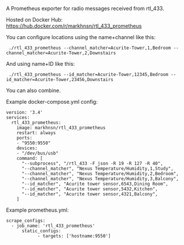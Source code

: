 A Prometheus exporter for radio messages received from rtl_433.

Hosted on Docker Hub: https://hub.docker.com/r/markhnsn/rtl_433_prometheus

You can configure locations using the name+channel like this:

     ./rtl_433_prometheus --channel_matcher=Acurite-Tower,1,Bedroom --channel_matcher=Acurite-Tower,2,Downstairs

And using name+ID like this:

     ./rtl_433_prometheus --id_matcher=Acurite-Tower,12345,Bedroom --id_matcher=Acurite-Tower,23456,Downstairs

You can also combine.


Example docker-compose.yml config:

```
version: '3.4'
services:
  rtl_433_prometheus:
    image: markhnsn/rtl_433_prometheus
    restart: always
    ports:
    - "9550:9550"
    devices:
    - "/dev/bus/usb"
    command: [
      "--subprocess", "/rtl_433 -F json -R 19 -R 127 -R 40",
      "--channel_matcher", "Nexus Temperature/Humidity,1,Study",
      "--channel_matcher", "Nexus Temperature/Humidity,2,Bedroom",
      "--channel_matcher", "Nexus Temperature/Humidity,3,Balcony",
      "--id_matcher", "Acurite tower sensor,6543,Dining Room",
      "--id_matcher", "Acurite tower sensor,5432,Kitchen",
      "--id_matcher", "Acurite tower sensor,4321,Balcony",
    ]
```

Example prometheus.yml:

    scrape_configs:
      - job_name: 'rtl_433_prometheus'
          static_configs:
                - targets: ['hostname:9550']

